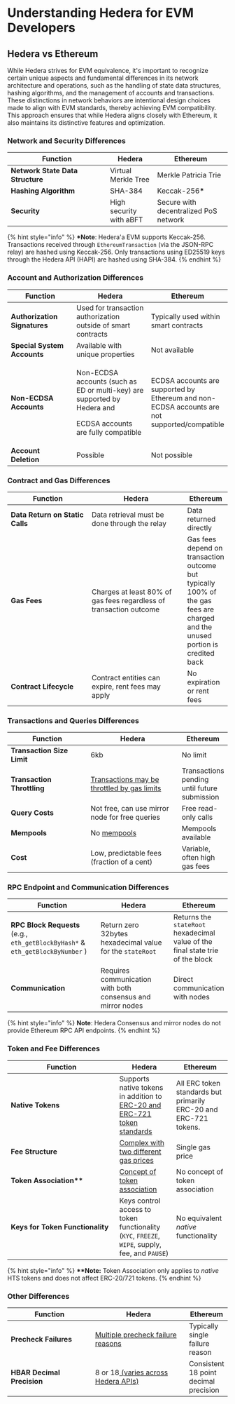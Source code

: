 # Understanding Hedera for EVM Developers

## Hedera vs Ethereum

While Hedera strives for EVM equivalence, it's important to recognize certain unique aspects and fundamental differences in its network architecture and operations, such as the handling of state data structures, hashing algorithms, and the management of accounts and transactions. These distinctions in network behaviors are intentional design choices made to align with EVM standards, thereby achieving EVM compatibility. This approach ensures that while Hedera aligns closely with Ethereum, it also maintains its distinctive features and optimization.

### Network and Security Differences

<table><thead><tr><th width="211">Function</th><th>Hedera</th><th>Ethereum</th></tr></thead><tbody><tr><td><strong>Network State Data Structure</strong></td><td>Virtual Merkle Tree</td><td>Merkle Patricia Trie</td></tr><tr><td><strong>Hashing Algorithm</strong></td><td>SHA-384</td><td>Keccak-256<strong>*</strong></td></tr><tr><td><strong>Security</strong></td><td>High security with aBFT</td><td>Secure with decentralized PoS network</td></tr></tbody></table>

{% hint style="info" %}
**\*Note**: Hedera'a EVM supports Keccak-256. Transactions received through `EthereumTransaction` (via the JSON-RPC relay) are hashed using Keccak-256. Only transactions using ED25519 keys through the Hedera API (HAPI) are hashed using SHA-384.
{% endhint %}

### Account and Authorization Differences

<table><thead><tr><th width="202.33333333333331">Function</th><th width="296">Hedera</th><th>Ethereum</th></tr></thead><tbody><tr><td><strong>Authorization Signatures</strong></td><td>Used for transaction authorization outside of smart contracts</td><td>Typically used within smart contracts</td></tr><tr><td><strong>Special System Accounts</strong></td><td>Available with unique properties</td><td>Not available</td></tr><tr><td><strong>Non-ECDSA Accounts</strong></td><td><p>Non-ECDSA accounts (such as ED or multi-key) are supported by Hedera and</p><p>ECDSA accounts are fully compatible</p></td><td>ECDSA accounts are supported by Ethereum and non-ECDSA accounts are not supported/compatible</td></tr><tr><td><strong>Account Deletion</strong></td><td>Possible</td><td>Not possible</td></tr></tbody></table>

### Contract and Gas Differences

<table><thead><tr><th width="210.33333333333331">Function</th><th width="252">Hedera</th><th>Ethereum</th></tr></thead><tbody><tr><td><strong>Data Return on Static Calls</strong></td><td>Data retrieval must be done through the relay</td><td>Data returned directly</td></tr><tr><td><strong>Gas Fees</strong></td><td>Charges at least 80% of gas fees regardless of transaction outcome</td><td>Gas fees depend on transaction outcome but typically 100% of the gas fees are charged and the unused portion is credited back</td></tr><tr><td><strong>Contract Lifecycle</strong></td><td>Contract entities can expire, rent fees may apply</td><td>No expiration or rent fees</td></tr></tbody></table>

### Transactions and Queries Differences

<table><thead><tr><th width="212.33333333333331">Function</th><th width="252">Hedera</th><th>Ethereum</th></tr></thead><tbody><tr><td><strong>Transaction Size Limit</strong></td><td>6kb</td><td>No limit</td></tr><tr><td><strong>Transaction Throttling</strong></td><td><a href="deploying-smart-contracts.md#gas-limit">Transactions may be throttled by gas limits</a></td><td>Transactions pending until future submission</td></tr><tr><td><strong>Query Costs</strong></td><td>Not free, can use mirror node for free queries</td><td>Free read-only calls</td></tr><tr><td><strong>Mempools</strong></td><td>No <a href="../../support-and-community/glossary.md#mempool">mempools</a></td><td>Mempools available</td></tr><tr><td><strong>Cost</strong></td><td>Low, predictable fees (fraction of a cent)</td><td>Variable, often high gas fees</td></tr></tbody></table>

### RPC Endpoint and Communication Differences

<table><thead><tr><th width="259">Function</th><th width="244">Hedera</th><th>Ethereum</th></tr></thead><tbody><tr><td><strong>RPC Block Requests</strong> (e.g., <code>eth_getBlockByHash*</code> &#x26; <code>eth_getBlockByNumber</code> )</td><td>Return zero 32bytes hexadecimal value for the <code>stateRoot</code></td><td>Returns the <code>stateRoot</code> hexadecimal value of the final state trie of the block</td></tr><tr><td><strong>Communication</strong></td><td>Requires communication with both consensus and mirror nodes</td><td>Direct communication with nodes</td></tr></tbody></table>

{% hint style="info" %}
**Note**: Hedera Consensus and mirror nodes do not provide Ethereum RPC API endpoints.
{% endhint %}

### Token and Fee Differences

<table><thead><tr><th width="232.33333333333331">Function</th><th>Hedera</th><th>Ethereum</th></tr></thead><tbody><tr><td> <strong>Native Tokens</strong></td><td>Supports native tokens in addition to <a href="tokens-managed-by-smart-contracts/">ERC-20 and ERC-721 token standards</a></td><td>All ERC token standards but primarily ERC-20 and ERC-721 tokens.</td></tr><tr><td><strong>Fee Structure</strong></td><td><a href="deploying-smart-contracts.md#gas-schedule-and-fees">Complex with two different gas prices</a></td><td>Single gas price</td></tr><tr><td><strong>Token Association**</strong></td><td><a href="../../sdks-and-apis/sdks/token-service/associate-tokens-to-an-account.md">Concept of token association </a></td><td>No concept of token association</td></tr><tr><td><strong>Keys for Token Functionality</strong></td><td>Keys control access to token functionality (<code>KYC</code>, <code>FREEZE</code>, <code>WIPE</code>, supply, fee, and <code>PAUSE</code>)</td><td>No equivalent <em>native</em> functionality</td></tr></tbody></table>

{% hint style="info" %}
**\*\*Note:** Token Association only applies to _native_ HTS tokens and does not affect ERC-20/721 tokens.
{% endhint %}

### Other Differences

<table><thead><tr><th width="238">Function</th><th width="274.3333333333333">Hedera</th><th>Ethereum</th></tr></thead><tbody><tr><td><strong>Precheck Failures</strong></td><td><a href="../../sdks-and-apis/hedera-api/miscellaneous/responsecode.md">Multiple precheck failure reasons</a></td><td>Typically single failure reason</td></tr><tr><td><strong>HBAR Decimal Precision</strong></td><td>8 or 18<a href="../../sdks-and-apis/sdks/hbars.md#hbar-decimal-places"> (varies across Hedera APIs)</a></td><td>Consistent 18 point decimal precision</td></tr></tbody></table>
